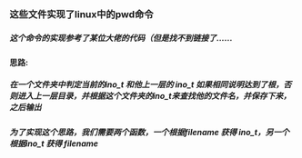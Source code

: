 ### 这些文件实现了linux中的pwd命令
##### 这个命令的实现参考了某位大佬的代码（但是找不到链接了......
#### 思路:
##### 在一个文件夹中判定当前的ino_t 和他上一层的 ino_t 如果相同说明达到了根，否则进入上一层目录，并根据这个文件夹的ino_t来查找他的文件名，并保存下来，之后输出
##### 为了实现这个思路，我们需要两个函数，一个根据filename 获得 ino_t，另一个根据ino_t 获得 filename

